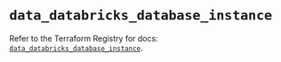 # `data_databricks_database_instance`

Refer to the Terraform Registry for docs: [`data_databricks_database_instance`](https://registry.terraform.io/providers/databricks/databricks/1.92.0/docs/data-sources/database_instance).
